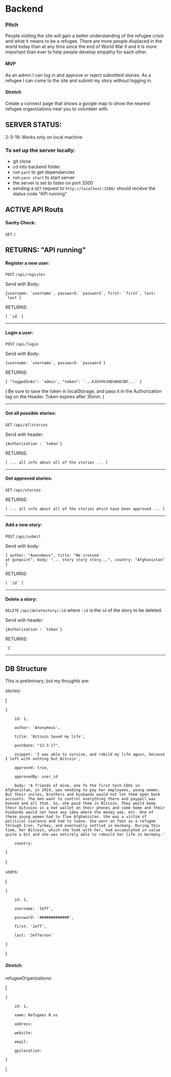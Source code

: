# Backend

### Pitch

People visiting the site will gain a better understanding of the refugee crisis
and what it means to be a refugee. There are more people displaced in the world
today than at any time since the end of World War II and it is more important
than ever to help people develop empathy for each other.

#### MVP

As an admin I can log in and approve or reject submitted stories. As a refugee I
can come to the site and submit my story without logging in.

#### Stretch

Create a connect page that shows a google map to show the nearest refugee
organizations near you to volunteer with.

## SERVER STATUS:

2-3-19: Works only on local machine

### To set up the server locally:

-   git clone
-   cd into backend folder
-   run `yarn` to get dependancies
-   run `yarn start` to start server
-   the server is set to listen on port 3300
-   sending a `GET` request to `http://localhost:3300/` should recieve the
    status code "API running"

## ACTIVE API Routs

#### Sanity Check:

`GET` `/`

## RETURNS: "API running"

#### Register a new user:

`POST` `/api/register`

Send with Body:

```
{username: `username`, password: `password`, first: `first`, last: `last`}
```

RETURNS:

```
[ `id` ]
```

---

#### Login a user:

`POST` `/api/login`

Send with Body:

```
{username: `username`, password: `password`}
```

RETURNS:

```
{ "loggedInAs": `admin`, "token": `...KJGVFKJHDVAKDJBF...` }
```

( Be sure to save the token in localStorage, and pass it in the Authorization
tag on the Header. Token expires after 30min. )

---

#### Get all possible stories:

`GET` `/api/allstories`

Send with header:

```
{Authorization : `token`}
```

RETURNS:

```
[ ... all info about all of the stories ... ]
```

---

#### Get approved stories:

`GET` `/api/stories`

RETURNS:

```
[ ... all info about all of the stories which have been approved ... ]
```

---

#### Add a new story:

`POST` `/api/submit`

Send with body:

```
{ author: "Anonomous", title: "We crossed
at gunpoint", body: "... story story story...", country: "Afghanistan" }
```

RETURNS:

```
[ `id` ]
```

---

#### Delete a story:

`DELETE` `/api/deletestory/:id` where `:id` is the `id` of the story to be
deleted.

Send with header:

```
{Authorization : `token`}
```

RETURNS:

```
`1`
```

---

## DB Structure

This is preliminary, but my thoughts are:

stories:

[

    {

        id: 1,

        author: 'Anonymous',

        title: 'Bitcoin Saved my life',

        postDate: "12-3-17",

        snippet: 'I was able to survive, and rebild my life again, because I left with nothing but Bitcoin',

        approved: true,

        approvedBy: user_id

        body: 'A friends of mine, one fo the first tech CEOs in Afghanistan, in 2014, was needing to pay her employees, young women. But their uncles, brothers and husbands would not let them open bank accounts. The men want to control everything there and paypall was banned and all that. So, she paid them in Bitcoin. They would keep their bitcoins in a hot wallet on their phones and come home and their husbands would not have any idea where the money was, etc. One of these young women had to flee Afghanistan. She was a victim of political violence and had to leave. She went on foot as a refugee through Iran, Turkey, and eventually settled in Germany. During this time, her Bitcoin, which she took with her, had accumulated in value quite a bit and she was entirely able to rebuild her life in Germany.'

        country:

    }

]

users:

[

    {

        id: 1,

        username: 'Jeff',

        password: '#############',

        first: 'Jeff',

        last: 'Jefferson'

    }

]

##### Stretch:

refugeeOrganizations:

[

    {

        id: 1,

        name: Refugees R us

        address:

        website:

        email:

        gpslocation:

    }

]
